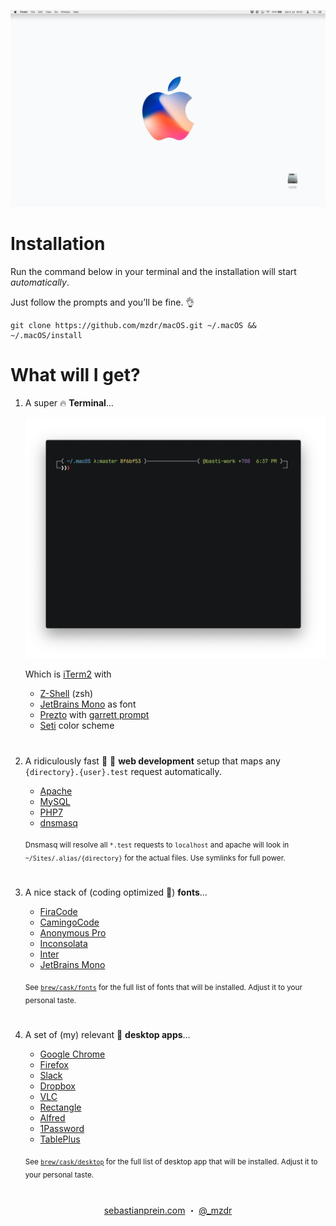 ![Desktop Screenshot](./assets/desktop.png)  

# Installation

Run the command below in your terminal and the installation will start *automatically*.

Just follow the prompts and you’ll be fine. 👌

```shell
git clone https://github.com/mzdr/macOS.git ~/.macOS && ~/.macOS/install
```

# What will I get?

1. A super 🔥 **Terminal**…

    ![iTerm2 Screenshot](./assets/iterm.png)  

    Which is [iTerm2] with

    - [Z-Shell] \(zsh)
    - [JetBrains Mono]  as font
    - [Prezto] with [garrett prompt]
    - [Seti] color scheme

#  

2. A ridiculously fast 🚓 💨 **web development** setup that maps any `{directory}.{user}.test` request automatically.

    - [Apache]
    - [MySQL]
    - [PHP7]
    - [dnsmasq]
    
    <sub>Dnsmasq will resolve all `*.test` requests to `localhost` and apache will look in `~/Sites/.alias/{directory}` for the actual files. Use symlinks for full power.</sub>

#  

3. A nice stack of (coding optimized 👀) **fonts**…

    - [FiraCode]
    - [CamingoCode]
    - [Anonymous Pro]
    - [Inconsolata]
    - [Inter]
    - [JetBrains Mono]

    <sub>See [`brew/cask/fonts`](brew/casks/fonts) for the full list of fonts that will be installed. Adjust it to your personal taste.</sub>

#  

4. A set of (my) relevant 🍧 **desktop apps**…

    - [Google Chrome]
    - [Firefox]
    - [Slack]
    - [Dropbox]
    - [VLC]
    - [Rectangle]
    - [Alfred]
    - [1Password]
    - [TablePlus]

    <sub>See [`brew/cask/desktop`](brew/casks/desktop) for the full list of desktop app that will be installed. Adjust it to your personal taste.</sub>

#    

<p align="center">
    <a href="https://sebastianprein.com/">sebastianprein.com</a> ・
    <a href="https://twitter.com/_mzdr">@_mzdr</a>
</p>

<!-- Terminal -->
[Z-Shell]: http://www.zsh.org/
[iTerm2]: https://github.com/gnachman/iTerm2
[Prezto]: https://github.com/sorin-ionescu/prezto
[garrett prompt]: https://github.com/chauncey-garrett/zsh-prompt-garrett
[Seti]: https://github.com/mbadolato/iTerm2-Color-Schemes/tree/master/schemes

<!-- Desktop apps -->
[Google Chrome]: https://www.google.de/chrome/
[Firefox]: https://www.mozilla.org/de/firefox/
[Slack]: https://slack.com/
[Harvest]: https://www.getharvest.com/
[Dropbox]: https://www.dropbox.com/downloading
[VLC]: https://www.videolan.org/vlc/
[Rectangle]: https://rectangleapp.com/
[1Password]: https://1password.com/
[TablePlus]: https://tableplus.com/
[Alfred]: https://www.alfredapp.com/

<!-- Web development -->
[apache]: https://httpd.apache.org/
[MySQL]: https://www.mysql.com/
[PHP7]: https://secure.php.net/
[dnsmasq]: http://www.thekelleys.org.uk/dnsmasq/doc.html

<!-- Fonts -->
[FiraCode]: https://github.com/tonsky/FiraCode
[CamingoCode]: http://www.janfromm.de/typefaces/camingomono/camingocode/
[Anonymous Pro]: http://www.marksimonson.com/fonts/view/anonymous-pro
[Inconsolata]: http://levien.com/type/myfonts/inconsolata.html
[JetBrains Mono]: https://jetbrains.com/mono
[Inter]: https://rsms.me/inter/